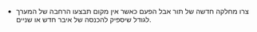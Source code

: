 * צרו מחלקה חדשה של תור אבל הפעם כאשר אין מקום תבצעו הרחבה של המערך לגודל שיספיק להכנסה של איבר חדש או שניים.
